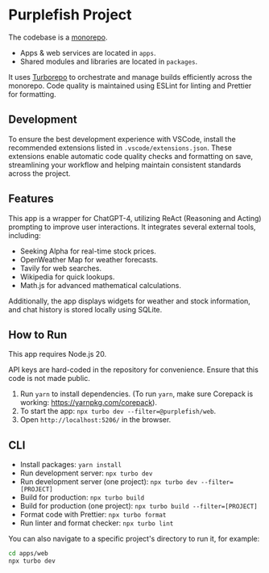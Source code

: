 # Purplefish Project

The codebase is a [monorepo](https://en.wikipedia.org/wiki/Monorepo).

- Apps & web services are located in `apps`.
- Shared modules and libraries are located in `packages`.

It uses [Turborepo](https://turbo.build/) to orchestrate and manage builds efficiently across the monorepo. Code quality is maintained using ESLint for linting and Prettier for formatting.

## Development

To ensure the best development experience with VSCode, install the recommended extensions listed in `.vscode/extensions.json`. These extensions enable automatic code quality checks and formatting on save, streamlining your workflow and helping maintain consistent standards across the project.

## Features

This app is a wrapper for ChatGPT-4, utilizing ReAct (Reasoning and Acting) prompting to improve user interactions. It integrates several external tools, including:

- Seeking Alpha for real-time stock prices.
- OpenWeather Map for weather forecasts.
- Tavily for web searches.
- Wikipedia for quick lookups.
- Math.js for advanced mathematical calculations.

Additionally, the app displays widgets for weather and stock information, and chat history is stored locally using SQLite.

## How to Run

This app requires Node.js 20.

API keys are hard-coded in the repository for convenience. Ensure that this code is not made public.

1. Run `yarn` to install dependencies. (To run `yarn`, make sure Corepack is working: https://yarnpkg.com/corepack).
2. To start the app: `npx turbo dev --filter=@purplefish/web`.
3. Open `http://localhost:5206/` in the browser.

## CLI

- Install packages: `yarn install`
- Run development server: `npx turbo dev`
- Run development server (one project): `npx turbo dev --filter=[PROJECT]`
- Build for production: `npx turbo build`
- Build for production (one project): `npx turbo build --filter=[PROJECT]`
- Format code with Prettier: `npx turbo format`
- Run linter and format checker: `npx turbo lint`

You can also navigate to a specific project's directory to run it, for example:

```bash
cd apps/web
npx turbo dev
```
